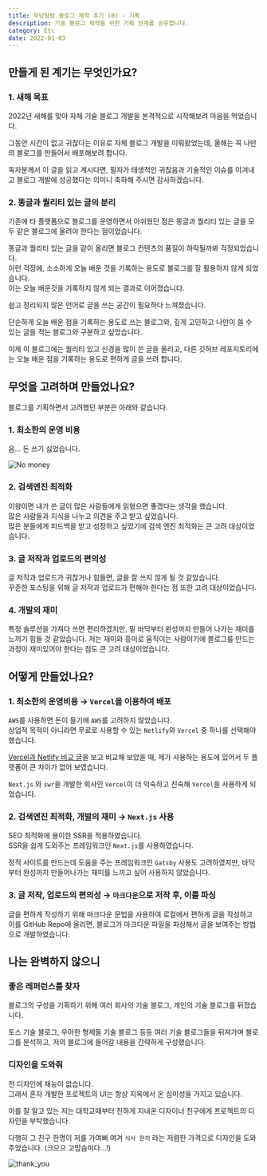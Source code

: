 ```yaml
---
title: 우당탕탕 블로그 제작 후기 (0) - 기획
description: 기술 블로그 제작을 위한 기획 단계를 공유합니다.
category: Etc
date: 2022-01-03
---
```


## 만들게 된 계기는 무엇인가요?

### 1. 새해 목표

2022년 새해를 맞아 자체 기술 블로그 개발을 본격적으로 시작해보려 마음을 먹었습니다.

그동안 시간이 없고 귀찮다는 이유로 자체 블로그 개발을 미뤄왔었는데, 올해는 꼭 나만의 블로그를 만들어서 배포해보려 합니다.

독자분께서 이 글을 읽고 계시다면, 필자가 태생적인 귀찮음과 기술적인 이슈를 이겨내고 블로그 개발에 성공했다는 의미니 축하해 주시면 감사하겠습니다.

### 2. 똥글과 퀄리티 있는 글의 분리

기존에 타 플랫폼으로 블로그를 운영하면서 아쉬웠던 점은 똥글과 퀄리티 있는 글을 모두 같은 블로그에 올려야 한다는 점이었습니다.

똥글과 퀄리티 있는 글을 같이 올리면 블로그 컨텐츠의 품질이 하락될까봐 걱정되었습니다.  
이런 걱정에, 소소하게 오늘 배운 것을 기록하는 용도로 블로그를 잘 활용하지 않게 되었습니다.  
이는 오늘 배운것을 기록하지 않게 되는 결과로 이어졌습니다.

쉽고 정리되지 않은 언어로 글을 쓰는 공간이 필요하다 느껴졌습니다.

단순하게 오늘 배운 점을 기록하는 용도로 쓰는 블로그와, 깊게 고민하고 나만이 쓸 수 있는 글을 적는 블로그와 구분하고 싶었습니다.

이제 이 블로그에는 퀄리티 있고 신경을 많이 쓴 글을 올리고, 다른 깃허브 레포지토리에는 오늘 배운 점을 기록하는 용도로 편하게 글을 쓰려 합니다.

## 무엇을 고려하며 만들었나요?

블로그를 기획하면서 고려했던 부분은 아래와 같습니다.

### 1. 최소한의 운영 비용

음... 돈 쓰기 싫었습니다.

![No money](https://media2.giphy.com/media/xT0xeiQCDFiJEu2vXG/giphy.gif?cid=ecf05e47u749jm4wcgxo0tfuapswq7u35guocdy5lzt2uvbl&rid=giphy.gif&ct=g)

### 2. 검색엔진 최적화

이왕이면 내가 쓴 글이 많은 사람들에게 읽혔으면 좋겠다는 생각을 했습니다.  
많은 사람들과 지식을 나누고 의견을 주고 받고 싶었습니다.  
많은 분들에게 피드백을 받고 성장하고 싶었기에 검색 엔진 최적화는 큰 고려 대상이었습니다.

### 3. 글 저작과 업로드의 편의성

글 저작과 업로드가 귀찮거나 힘들면, 글을 잘 쓰지 않게 될 것 같았습니다.  
꾸준한 포스팅을 위해 글 저작과 업로드가 편해야 한다는 점 또한 고려 대상이었습니다.

### 4. 개발의 재미

특정 솔루션을 가져다 쓰면 편리하겠지만, 밑 바닥부터 완성까지 만들어 나가는 재미를 느끼기 힘들 것 같았습니다. 저는 재미와 흥미로 움직이는 사람이기에 블로그를 만드는 과정이 재미있어야 한다는 점도 큰 고려 대상이었습니다.

## 어떻게 만들었나요?

### 1. 최소한의 운영비용 → `Vercel`을 이용하여 배포

`AWS`를 사용하면 돈이 들기에 `AWS`를 고려하지 않았습니다.  
상업적 목적이 아니라면 무료로 사용할 수 있는 `Netlify`와 `Vercel` 중 하나를 선택해야 했습니다.

[Vercel과 Netlify 비교 글](https://bejamas.io/compare/netlify-vs-vercel/)을 보고 비교해 보았을 때, 제가 사용하는 용도에 있어서 두 플랫폼이 큰 차이가 없어 보였습니다.

`Next.js` 와 `swr`을 개발한 회사인 `Vercel`이 더 익숙하고 친숙해 `Vercel`을 사용하게 되었습니다.

### 2. 검색엔진 최적화, 개발의 재미 → `Next.js` 사용

SEO 최적화에 용이한 SSR을 적용하였습니다.  
SSR을 쉽게 도와주는 프레임워크인 `Next.js`를 사용하였습니다.

정적 사이트를 만드는데 도움을 주는 프레임워크인 `Gatsby` 사용도 고려하였지만, 바닥부터 완성까지 만들어나가는 재미를 느끼고 싶어 사용하지 않았습니다.

### 3. 글 저작, 업로드의 편의성 → `마크다운`으로 저작 후, 이를 파싱

글을 편하게 작성하기 위해 마크다운 문법을 사용하여 로컬에서 편하게 글을 작성하고 이를 GitHub Repo에 올리면, 블로그가 마크다운 파일을 파싱해서 글을 보여주는 방법으로 개발하였습니다.

## 나는 완벽하지 않으니

### 좋은 레퍼런스를 찾자

블로그의 구성을 기획하기 위해 여러 회사의 기술 블로그, 개인의 기술 블로그를 뒤졌습니다.

토스 기술 블로그, 우아한 형제들 기술 블로그 등등 여러 기술 블로그들을 뒤져가며 블로그를 분석하고, 저의 블로그에 들어갈 내용을 간략하게 구성했습니다.

### 디자인을 도와줘

전 디자인에 재능이 없습니다.  
그래서 혼자 개발한 프로젝트의 UI는 항상 지옥에서 온 심미성을 가지고 있습니다.

이를 잘 알고 있는 저는 대학교때부터 친하게 지내온 디자이너 친구에게 프로젝트의 디자인을 부탁했습니다.

다행히 그 친구 한명이 저를 가여삐 여겨 `식사 한끼` 라는 저렴한 가격으로 디자인을 도와 주었습니다. (크으으 고맙슴미다...!)

![thank_you](https://user-images.githubusercontent.com/52201658/147881307-83e63a72-791c-4bb9-9ec5-96df846e58c6.jpeg)
